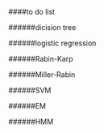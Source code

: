####to do list

######dicision tree

######logistic regression

######Rabin-Karp

######Miller-Rabin

######SVM

######EM

######HMM
